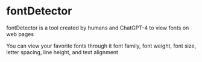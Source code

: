 
# fontDetector

fontDetector is a tool created by humans and ChatGPT-4 to view fonts on web pages

You can view your favorite fonts through it
font family, font weight, font size, letter spacing, line height, and text alignment
